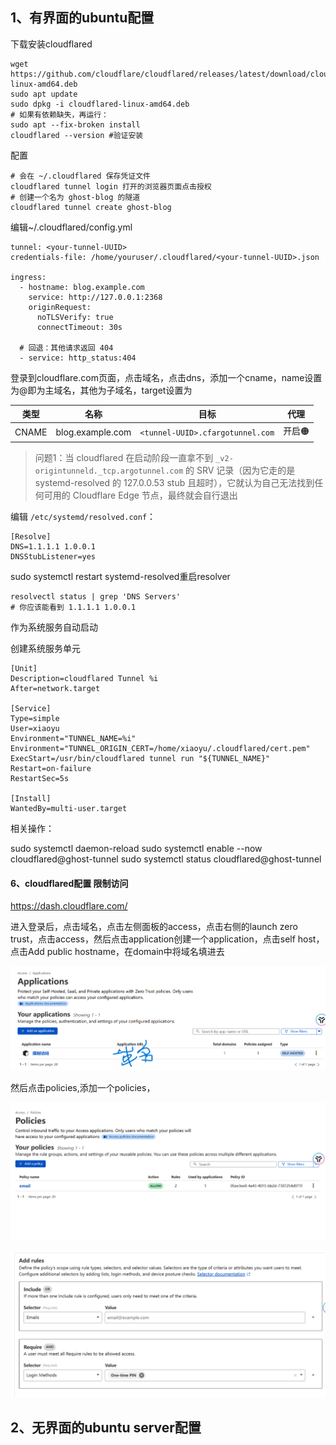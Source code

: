## 1、有界面的ubuntu配置

下载安装cloudflared

```
wget https://github.com/cloudflare/cloudflared/releases/latest/download/cloudflared-linux-amd64.deb
sudo apt update
sudo dpkg -i cloudflared-linux-amd64.deb
# 如果有依赖缺失，再运行：
sudo apt --fix-broken install
cloudflared --version #验证安装
```

配置

```
# 会在 ~/.cloudflared 保存凭证文件
cloudflared tunnel login 打开的浏览器页面点击授权
# 创建一个名为 ghost-blog 的隧道
cloudflared tunnel create ghost-blog
```

编辑~/.cloudflared/config.yml

```
tunnel: <your-tunnel-UUID>
credentials-file: /home/youruser/.cloudflared/<your-tunnel-UUID>.json

ingress:
  - hostname: blog.example.com
    service: http://127.0.0.1:2368
    originRequest:
      noTLSVerify: true
      connectTimeout: 30s

  # 回退：其他请求返回 404
  - service: http_status:404
```

登录到cloudflare.com页面，点击域名，点击dns，添加一个cname，name设置为@即为主域名，其他为子域名，target设置为

| 类型  | 名称             | 目标                             | 代理  |
| ----- | ---------------- | -------------------------------- | ----- |
| CNAME | blog.example.com | `<tunnel-UUID>.cfargotunnel.com` | 开启🟠 |

> 问题1：当 cloudflared 在启动阶段一直拿不到 `_v2-origintunneld._tcp.argotunnel.com` 的 SRV 记录（因为它走的是 systemd-resolved 的 127.0.0.53 stub 且超时），它就认为自己无法找到任何可用的 Cloudflare Edge 节点，最终就会自行退出

编辑 `/etc/systemd/resolved.conf`：

```
[Resolve]
DNS=1.1.1.1 1.0.0.1
DNSStubListener=yes
```

sudo systemctl restart systemd-resolved重启resolver

```
resolvectl status | grep 'DNS Servers'
# 你应该能看到 1.1.1.1 1.0.0.1
```

作为系统服务自动启动

创建系统服务单元

```
[Unit]
Description=cloudflared Tunnel %i
After=network.target

[Service]
Type=simple
User=xiaoyu
Environment="TUNNEL_NAME=%i"
Environment="TUNNEL_ORIGIN_CERT=/home/xiaoyu/.cloudflared/cert.pem"
ExecStart=/usr/bin/cloudflared tunnel run "${TUNNEL_NAME}"
Restart=on-failure
RestartSec=5s

[Install]
WantedBy=multi-user.target
```

相关操作：

sudo systemctl daemon-reload
sudo systemctl enable --now cloudflared@ghost-tunnel
sudo systemctl status cloudflared@ghost-tunnel

#### 6、cloudflared配置 限制访问

https://dash.cloudflare.com/

进入登录后，点击域名，点击左侧面板的access，点击右侧的launch zero trust，点击access，然后点击application创建一个application，点击self host，点击Add public hostname，在domain中将域名填进去

![image-20250705221135864](.\img\image-20250705221135864.png)

然后点击policies,添加一个policies，

![image-20250705221157877](.\img\image-20250705221157877.png)

![image-20250705221511260](.\img\image-20250705221511260.png)

## 2、无界面的ubuntu server配置



